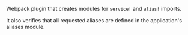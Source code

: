 Webpack plugin that creates modules for `service!` and `alias!` imports.

It also verifies that all requested aliases are defined in the application's
aliases module.
